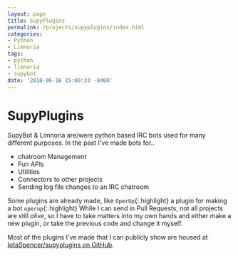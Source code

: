 ```yaml
---
layout: page
title: SupyPlugins
permalink: /projects/supyplugins/index.html
categories:
- Python
- Limnoria
tags:
- python
- limnoria
- supybot
date: '2018-06-16 15:00:33 -0400'
---
```

# SupyPlugins

SupyBot & Limnoria are/were python based IRC bots used for many different purposes.
In the past I've made bots for..

* chatroom Management
* Fun APIs
* Utilities
* Connectors to other projects
* Sending log file changes to an IRC chatroom

Some plugins are already made, like `OperUp`{:.highlight} a plugin for making a bot `operup`{:.highlight}
While I can send in Pull Requests, not all projects are still *alive*, so I have to take matters into my own hands
and either make a new plugin, or take the previous code and change it myself.

Most of the plugins I've made that I can publicly show are housed at [IotaSpencer/supyplugins on GitHub](https://github.com/IotaSpencer/supyplugins).
